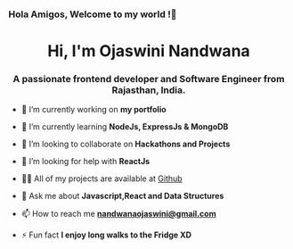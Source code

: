 ### Hola Amigos, Welcome to my world !👋

  <h1 align="center">Hi, I'm Ojaswini Nandwana</h1>
  <h3 align="center">A passionate frontend developer and Software Engineer from Rajasthan, India.</h3>

- 🔭 I’m currently working on **my portfolio**

- 🌱 I’m currently learning **NodeJs, ExpressJs & MongoDB**

- 👯 I’m looking to collaborate on **Hackathons and Projects**

- 🤝 I’m looking for help with **ReactJs**

- 👨‍💻 All of my projects are available at [Github](Github)

- 💬 Ask me about **Javascript,React and Data Structures**

- 📫 How to reach me **nandwanaojaswini@gmail.com**

- ⚡ Fun fact **I enjoy long walks to the Fridge XD**




